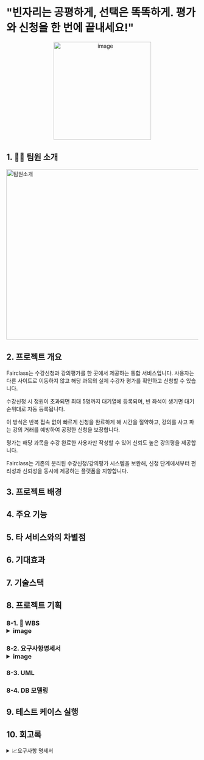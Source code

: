 # "빈자리는 공평하게, 선택은 똑똑하게. 평가와 신청을 한 번에 끝내세요!"

<p align="center">
 <img width="256" height="256" alt="image" src="https://github.com/user-attachments/assets/354f0a85-e699-4448-b283-36c7074ec232" />
</p>




















## 1. 🧑‍💻 팀원 소개
<img width="1242" height="446" alt="팀원소개" src="https://github.com/user-attachments/assets/b3def8b6-694c-46c1-b31a-df360cb38e5a" />



## 2. 프로젝트 개요

<p> </p>
<p> </p>
<p>  Fairclass는 수강신청과 강의평가를 한 곳에서 제공하는 통합 서비스입니다. 사용자는 다른 사이트로 이동하지 않고 해당 과목의 실제 수강자 평가를 확인하고 신청할 수 있습니다. </p> <p> 수강신청 시  정원이 초과되면  최대 5명까지 대기열에 등록되며, 빈 좌석이 생기면 대기 순위대로 자동 등록됩니다. </p> <p> 이 방식은 반복 접속 없이 빠르게 신청을 완료하게 해 시간을 절약하고, 강의를 사고 파는 강의 거래를 예방하여 공정한 신청을 보장합니다. </p> <p> 평가는 해당 과목을 수강 완료한 사용자만 작성할 수 있어 신뢰도 높은 강의평을 제공합니다. </p> <p> Fairclass는 기존의 분리된 수강신청/강의평가 시스템을 보완해, 신청 단계에서부터 편리성과 신뢰성을 동시에 제공하는 플랫폼을 지향합니다. </p>
<p> </p>
<p> </p>

## 3. 프로젝트 배경


## 4. 주요 기능


## 5. 타 서비스와의 차별점


## 6. 기대효과


## 7. 기술스택



## 8. 프로젝트 기획


### 8-1. 📅 WBS <details> <img width="1143" height="677" alt="WBS" src="https://github.com/user-attachments/assets/91395a6f-9f9a-4e19-a7f4-12ada45d1069" /> <summary> image



### 8-2. 요구사항명세서 <details> <img width="886" height="684" alt="image" src="https://github.com/user-attachments/assets/f80f6987-9094-42f1-93b1-d3dc7d84f6af" /> <summary> image




### 8-3. UML



### 8-4. DB 모델링



## 9. 테스트 케이스 실행


## 10. 회고록



<details>  <img width="1143" height="677" alt="WBS" src="https://github.com/user-attachments/assets/2c043d0f-11dc-4490-9958-ce82a60cd814" /> <summary> 📈요구사항 명세서  
